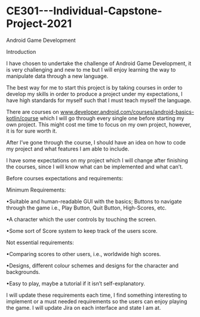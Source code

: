 # CE301---Individual-Capstone-Project-2021
Android Game Development

Introduction

I have chosen to undertake the challenge of Android Game Development, it is very challenging and new to me but I will enjoy learning the way to manipulate data through a new language. 

The best way for me to start this project is by taking courses in order to develop my skills in order to produce a project under my expectations, I have high standards for myself such that I must teach myself the language. 

There are courses on www.developer.android.com/courses/android-basics-kotlin/course which I will go through every single one before starting my own project. This might cost me time to focus on my own project, however, it is for sure worth it.

After I’ve gone through the course, I should have an idea on how to code my project and what features I am able to include.

I have some expectations on my project which I will change after finishing the courses, since I will know what can be implemented and what can’t.

Before courses expectations and requirements:

Minimum Requirements:

•Suitable and human-readable GUI with the basics; Buttons to navigate through the game i.e., Play Button, Quit Button, High-Scores, etc.

•A character which the user controls by touching the screen.

•Some sort of Score system to keep track of the users score.

Not essential requirements:

•Comparing scores to other users, i.e., worldwide high scores.

•Designs, different colour schemes and designs for the character and backgrounds.

•Easy to play, maybe a tutorial if it isn’t self-explanatory.

I will update these requirements each time, I find something interesting to implement or a must needed requirements so the users can enjoy playing the game. I will update Jira on each interface and state I am at.
